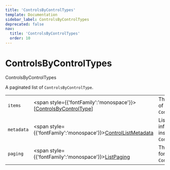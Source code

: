 ```yaml
---
title: 'ControlsByControlTypes'
template: Documentation
sidebar_label: ControlsByControlTypes
deprecated: false
nav:
  title: 'ControlsByControlTypes'
  order: 10
---
```


# ControlsByControlTypes

<div style={{'fontFamily':'monospace'}}><span style={{'fontSize':'1.5rem','fontWeight':500}}>ControlsByControlTypes</span></div>



A paginated list of `ControlsByControlType`.

| | | |
| -- | -- | -- |
| `items` | <span style={{'fontFamily':'monospace'}}>[<a href="/guardrails/docs/reference/graphql/object/ControlsByControlType">ControlsByControlType</a>]</span> | The `items` for this page of `ControlsByControlTypes`. |
| `metadata` | <span style={{'fontFamily':'monospace'}}><a href="/guardrails/docs/reference/graphql/object/ControlListMetadata">ControlListMetadata</a></span> | List metadata information for the instance of `ControlsByControlTypes`. |
| `paging` | <span style={{'fontFamily':'monospace'}}><a href="/guardrails/docs/reference/graphql/object/ListPaging">ListPaging</a></span> | The `paging` information for this page of `ControlsByControlTypes`. |
